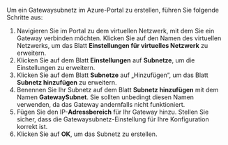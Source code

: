 Um ein Gatewaysubnetz im Azure-Portal zu erstellen, führen Sie folgende Schritte aus:

1. Navigieren Sie im Portal zu dem virtuellen Netzwerk, mit dem Sie ein Gateway verbinden möchten. Klicken Sie auf den Namen des virtuellen Netzwerks, um das Blatt **Einstellungen für virtuelles Netzwerk** zu erweitern.
2. Klicken Sie auf dem Blatt **Einstellungen** auf **Subnetze**, um die Einstellungen zu erweitern.
3. Klicken Sie auf dem Blatt **Subnetze** auf „Hinzufügen“, um das Blatt **Subnetz hinzufügen** zu erweitern.
4. Benennen Sie Ihr Subnetz auf dem Blatt **Subnetz hinzufügen** mit dem Namen **GatewaySubnet**. Sie sollten unbedingt diesen Namen verwenden, da das Gateway andernfalls nicht funktioniert.
5. Fügen Sie den IP-**Adressbereich** für Ihr Gateway hinzu. Stellen Sie sicher, dass die Gatewaysubnetz-Einstellung für Ihre Konfiguration korrekt ist.
6. Klicken Sie auf **OK**, um das Subnetz zu erstellen.

<!---HONumber=AcomDC_0107_2016-->